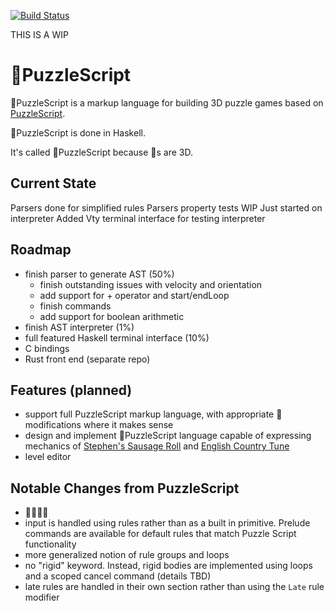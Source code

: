 [![Build Status](https://travis-ci.com/pdlla/PotatoPuzzleScript.svg?token=1wu7pMbHtbc6T6qruqqT&branch=master)](https://travis-ci.com/pdlla/PotatoPuzzleScript)

THIS IS A WIP

# 🥔PuzzleScript

🥔PuzzleScript is a markup language for building 3D puzzle games based on [PuzzleScript](https://github.com/increpare/PuzzleScript).

🥔PuzzleScript is done in Haskell.

It's called 🥔PuzzleScript because 🥔s are 3D.


## Current State

Parsers done for simplified rules
Parsers property tests WIP
Just started on interpreter
Added Vty terminal interface for testing interpreter

## Roadmap

- finish parser to generate AST (50%)
  - finish outstanding issues with velocity and orientation
  - add support for + operator and start/endLoop
  - finish commands
  - add support for boolean arithmetic
- finish AST interpreter (1%)
- full featured Haskell terminal interface (10%)
- C bindings
- Rust front end (separate repo)

## Features (planned)

- support full PuzzleScript markup language, with appropriate 🥔 modifications where it makes sense
- design and implement 🥔PuzzleScript language capable of expressing mechanics of [Stephen's Sausage Roll](https://www.increpare.com/2016/04/stephens-sausage-roll/) and [English Country Tune](https://www.increpare.com/2011/11/english-country-tune/)
- level editor


## Notable Changes from PuzzleScript

- 🥔🥔🥔🥔
- input is handled using rules rather than as a built in primitive. Prelude commands are available for default rules that match Puzzle Script functionality
- more generalized notion of rule groups and loops
- no "rigid" keyword. Instead, rigid bodies are implemented using loops and a scoped cancel command (details TBD)
- late rules are handled in their own section rather than using the `Late` rule modifier
